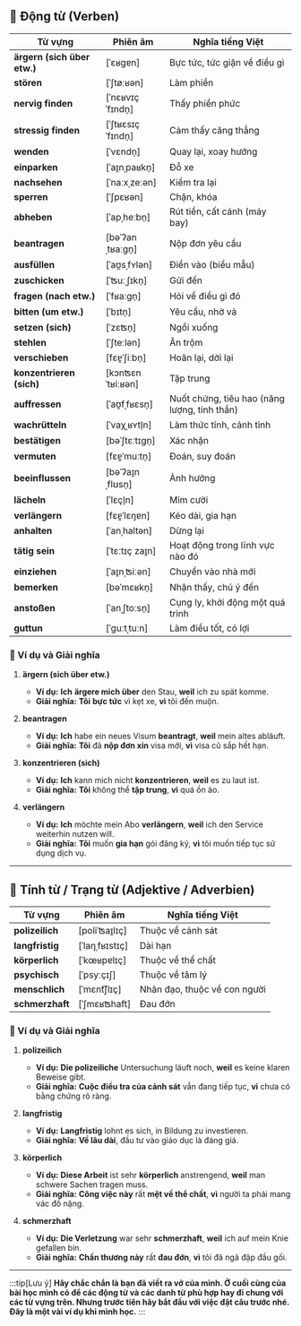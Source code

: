 ## **🔹 Động từ (Verben)**

|**Từ vựng**|**Phiên âm**|**Nghĩa tiếng Việt**|
|---|---|---|
|**ärgern (sich über etw.)**|[ˈɛʁɡɐn]|Bực tức, tức giận về điều gì|
|**stören**|[ˈʃtøːʁən]|Làm phiền|
|**nervig finden**|[ˈnɛʁvɪç ˈfɪndn̩]|Thấy phiền phức|
|**stressig finden**|[ˈʃtʁɛsɪç ˈfɪndn̩]|Cảm thấy căng thẳng|
|**wenden**|[ˈvɛndn̩]|Quay lại, xoay hướng|
|**einparken**|[ˈaɪ̯nˌpaʁkn̩]|Đỗ xe|
|**nachsehen**|[ˈnaːxˌzeːən]|Kiểm tra lại|
|**sperren**|[ˈʃpɛʁən]|Chặn, khóa|
|**abheben**|[ˈapˌheːbn̩]|Rút tiền, cất cánh (máy bay)|
|**beantragen**|[bəˈʔanˌtʁaːɡn̩]|Nộp đơn yêu cầu|
|**ausfüllen**|[ˈaʊ̯sˌfʏlən]|Điền vào (biểu mẫu)|
|**zuschicken**|[ˈʦuːˌʃɪkn̩]|Gửi đến|
|**fragen (nach etw.)**|[ˈfʁaːɡn̩]|Hỏi về điều gì đó|
|**bitten (um etw.)**|[ˈbɪtn̩]|Yêu cầu, nhờ vả|
|**setzen (sich)**|[ˈzɛʦn̩]|Ngồi xuống|
|**stehlen**|[ˈʃteːlən]|Ăn trộm|
|**verschieben**|[fɛɐ̯ˈʃiːbn̩]|Hoãn lại, dời lại|
|**konzentrieren (sich)**|[kɔnʦɛnˈtʁiːʁən]|Tập trung|
|**auffressen**|[ˈaʊ̯fˌfʁɛsn̩]|Nuốt chửng, tiêu hao (năng lượng, tinh thần)|
|**wachrütteln**|[ˈvaχˌʁʏtl̩n]|Làm thức tỉnh, cảnh tỉnh|
|**bestätigen**|[bəˈʃtɛːtɪɡn̩]|Xác nhận|
|**vermuten**|[fɛɐ̯ˈmuːtn̩]|Đoán, suy đoán|
|**beeinflussen**|[bəˈʔaɪ̯nˌflʊsn̩]|Ảnh hưởng|
|**lächeln**|[ˈlɛçl̩n]|Mỉm cười|
|**verlängern**|[fɛɐ̯ˈlɛŋɐn]|Kéo dài, gia hạn|
|**anhalten**|[ˈanˌhaltən]|Dừng lại|
|**tätig sein**|[ˈtɛːtɪç zaɪ̯n]|Hoạt động trong lĩnh vực nào đó|
|**einziehen**|[ˈaɪ̯nˌʦiːən]|Chuyển vào nhà mới|
|**bemerken**|[bəˈmɛʁkn̩]|Nhận thấy, chú ý đến|
|**anstoßen**|[ˈanˌʃtoːsn̩]|Cụng ly, khởi động một quá trình|
|**guttun**|[ˈɡuːtˌtuːn]|Làm điều tốt, có lợi|

### **📌 Ví dụ và Giải nghĩa**

1. **ärgern (sich über etw.)**
    
    - **Ví dụ:** **Ich** **ärgere mich über** den Stau, **weil** ich zu spät komme.
    - **Giải nghĩa:** **Tôi** **bực tức** vì kẹt xe, **vì** tôi đến muộn.
2. **beantragen**
    
    - **Ví dụ:** **Ich** habe ein neues Visum **beantragt**, **weil** mein altes abläuft.
    - **Giải nghĩa:** **Tôi** đã **nộp đơn xin** visa mới, **vì** visa cũ sắp hết hạn.
3. **konzentrieren (sich)**
    
    - **Ví dụ:** **Ich** kann mich nicht **konzentrieren**, **weil** es zu laut ist.
    - **Giải nghĩa:** **Tôi** không thể **tập trung**, **vì** quá ồn ào.
4. **verlängern**
    
    - **Ví dụ:** **Ich** möchte mein Abo **verlängern**, **weil** ich den Service weiterhin nutzen will.
    - **Giải nghĩa:** **Tôi** muốn **gia hạn** gói đăng ký, **vì** tôi muốn tiếp tục sử dụng dịch vụ.

---

## **🔹 Tính từ / Trạng từ (Adjektive / Adverbien)**

|**Từ vựng**|**Phiên âm**|**Nghĩa tiếng Việt**|
|---|---|---|
|**polizeilich**|[poliˈʦaɪ̯lɪç]|Thuộc về cảnh sát|
|**langfristig**|[ˈlaŋˌfʁɪstɪç]|Dài hạn|
|**körperlich**|[ˈkœʁpɐlɪç]|Thuộc về thể chất|
|**psychisch**|[ˈpsyːçɪʃ]|Thuộc về tâm lý|
|**menschlich**|[ˈmɛnt͡ʃlɪç]|Nhân đạo, thuộc về con người|
|**schmerzhaft**|[ˈʃmɛʁʦhaft]|Đau đớn|

### **📌 Ví dụ và Giải nghĩa**

1. **polizeilich**
    
    - **Ví dụ:** **Die polizeiliche** Untersuchung läuft noch, **weil** es keine klaren Beweise gibt.
    - **Giải nghĩa:** **Cuộc điều tra của cảnh sát** vẫn đang tiếp tục, **vì** chưa có bằng chứng rõ ràng.
2. **langfristig**
    
    - **Ví dụ:** **Langfristig** lohnt es sich, in Bildung zu investieren.
    - **Giải nghĩa:** **Về lâu dài**, đầu tư vào giáo dục là đáng giá.
3. **körperlich**
    
    - **Ví dụ:** **Diese Arbeit** ist sehr **körperlich** anstrengend, **weil** man schwere Sachen tragen muss.
    - **Giải nghĩa:** **Công việc này** rất **mệt về thể chất**, **vì** người ta phải mang vác đồ nặng.
4. **schmerzhaft**
    
    - **Ví dụ:** **Die Verletzung** war sehr **schmerzhaft**, **weil** ich auf mein Knie gefallen bin.
    - **Giải nghĩa:** **Chấn thương này** rất **đau đớn**, **vì** tôi đã ngã đập đầu gối.


---
:::tip[Lưu ý]
**Hãy chắc chắn là bạn đã viết ra vở của mình. Ở cuối cùng của bài học mình có để các động từ và các danh từ phù hợp hay đi chung với các từ vựng trên. Nhưng trước tiên hãy bắt đầu với việc đặt câu trước nhé. Đây là một vài ví dụ khi mình học.**
:::